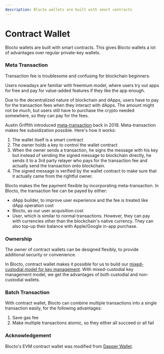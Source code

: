 ```yaml
---
description: Blocto wallets are built with smart contracts
---
```


# Contract Wallet

Blocto wallets are built with smart contracts. This gives Blocto wallets a lot of advantages over regular private-key wallets.

### Meta Transaction

Transaction fee is troublesome and confusing for blockchain beginners.

Users nowadays are familiar with freemium model, where users try out apps for free and pay for value-added features if they like the app enough.

Due to the decentralized nature of blockchain and dApps, users have to pay for the transaction fees when they interact with dApps. The amount might not be much, but users still have to purchase the crypto needed somewhere, so they can pay for the fees.

Austin Griffith introduced [meta-transaction](https://medium.com/@austin_48503/ethereum-meta-transactions-90ccf0859e84) back in 2018. Meta-transaction makes fee subsidization possible. Here's how it works:

1. The wallet itself is a smart contract
2. The owner holds a key to control the wallet contract
3. When the owner sends a transaction, he signs the message with his key but instead of sending the signed message to blockchain directly, he sends it to a 3rd party relayer who pays for the transaction fee and actually send the transaction onto blockchain.
4. The signed message is verified by the wallet contract to make sure that it actually came from the rightful owner.

Blocto makes the fee payment flexible by incorporating meta-transaction. In Blocto, the transaction fee can be payed by either:

* dApp builder, to improve user experience and the fee is treated like dApp operation cost
* Blocto, as our user acquisition cost
* User, which is similar to normal transactions. However, they can pay with currencies other than the blockchain's native currency. They can also top-up their balance with Apple/Google in-app purchase.

### Ownership

The owner of contract wallets can be designed flexibly, to provide additional security or convenience.

In Blocto, contract wallet makes it possible for us to build our [mixed-custodial model for key management](key-management.md#mixed-custodial). With mixed-custodial key management model, we get the advantages of both custodial and non-custodial wallets.

### Batch Transaction

With contract wallet, Blocto can combine multiple transactions into a single transaction easily, for the following advantages:

1. Save gas fee
2. Make multiple transactions atomic, so they either all succeed or all fail

### Acknowledgement

Blocto's EVM contract wallet was modified from [Dapper Wallet](https://github.com/dapperlabs/dapper-contracts). 

